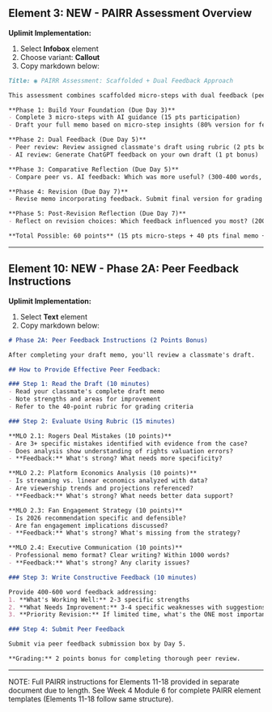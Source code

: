 ## Element 3: **NEW** - PAIRR Assessment Overview

**Uplimit Implementation:**
1. Select **Infobox** element
2. Choose variant: **Callout**
3. Copy markdown below:

```markdown
Title: ◉ PAIRR Assessment: Scaffolded + Dual Feedback Approach

This assessment combines scaffolded micro-steps with dual feedback (peer + AI) to develop both strategic thinking and AI literacy.

**Phase 1: Build Your Foundation (Due Day 3)**
- Complete 3 micro-steps with AI guidance (15 pts participation)
- Draft your full memo based on micro-step insights (80% version for feedback)

**Phase 2: Dual Feedback (Due Day 5)**
- Peer review: Review assigned classmate's draft using rubric (2 pts bonus)
- AI review: Generate ChatGPT feedback on your own draft (1 pt bonus)

**Phase 3: Comparative Reflection (Due Day 5)**
- Compare peer vs. AI feedback: Which was more useful? (300-400 words, 1 pt bonus)

**Phase 4: Revision (Due Day 7)**
- Revise memo incorporating feedback. Submit final version for grading (40-point rubric).

**Phase 5: Post-Revision Reflection (Due Day 7)**
- Reflect on revision choices: Which feedback influenced you most? (200-300 words, 1 pt bonus)

**Total Possible: 60 points** (15 pts micro-steps + 40 pts final memo + 5 pts PAIRR bonus)
```

---

## Element 10: **NEW** - Phase 2A: Peer Feedback Instructions

**Uplimit Implementation:**
1. Select **Text** element
2. Copy markdown below:

```markdown
# Phase 2A: Peer Feedback Instructions (2 Points Bonus)

After completing your draft memo, you'll review a classmate's draft.

## How to Provide Effective Peer Feedback:

### Step 1: Read the Draft (10 minutes)
- Read your classmate's complete draft memo
- Note strengths and areas for improvement
- Refer to the 40-point rubric for grading criteria

### Step 2: Evaluate Using Rubric (15 minutes)

**MLO 2.1: Rogers Deal Mistakes (10 points)**
- Are 3+ specific mistakes identified with evidence from the case?
- Does analysis show understanding of rights valuation errors?
- **Feedback:** What's strong? What needs more specificity?

**MLO 2.2: Platform Economics Analysis (10 points)**
- Is streaming vs. linear economics analyzed with data?
- Are viewership trends and projections referenced?
- **Feedback:** What's strong? What needs better data support?

**MLO 2.3: Fan Engagement Strategy (10 points)**
- Is 2026 recommendation specific and defensible?
- Are fan engagement implications discussed?
- **Feedback:** What's strong? What's missing from the strategy?

**MLO 2.4: Executive Communication (10 points)**
- Professional memo format? Clear writing? Within 1000 words?
- **Feedback:** What's strong? Any clarity issues?

### Step 3: Write Constructive Feedback (10 minutes)

Provide 400-600 word feedback addressing:
1. **What's Working Well:** 2-3 specific strengths
2. **What Needs Improvement:** 3-4 specific weaknesses with suggestions
3. **Priority Revision:** If limited time, what's the ONE most important fix?

### Step 4: Submit Peer Feedback

Submit via peer feedback submission box by Day 5.

**Grading:** 2 points bonus for completing thorough peer review.
```

---

NOTE: Full PAIRR instructions for Elements 11-18 provided in separate document due to length.
See Week 4 Module 6 for complete PAIRR element templates (Elements 11-18 follow same structure).
